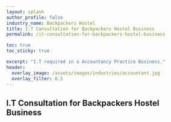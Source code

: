 ```yaml
---
layout: splash 
author_profile: false 
industry_name: Backpackers Hostel
title: I.T Consultation for Backpackers Hostel Business
permalink: /it-consultation-for-backpackers-hostel-business

toc: true
toc_sticky: true

excerpt: "I.T required in a Accountancy Practice Business."
header:
  overlay_image: /assets/images/industries/accountant.jpg
  overlay_filter: 0.5 
---
```


## I.T Consultation for Backpackers Hostel Business